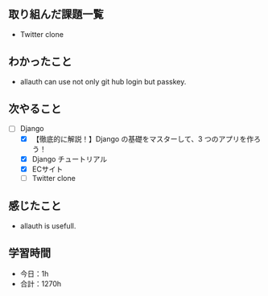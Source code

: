 ## 取り組んだ課題一覧
- Twitter clone   

## わかったこと
- allauth can use not only git hub login but passkey.

## 次やること
- [ ] Django
   - [x] 【徹底的に解説！】Django の基礎をマスターして、3 つのアプリを作ろう！
   - [x] Django チュートリアル
   - [x] ECサイト
   - [ ] Twitter clone

## 感じたこと
- allauth is usefull.

## 学習時間

- 今日：1h
- 合計：1270h